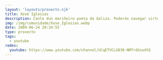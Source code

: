 ```yaml
---
layout: 'layouts/proxecto.njk'
title: Xosé Iglesias
description: Canle dun mariñeiro poeta da Galiza. Poderás navegar virtualmente no lombo do meu Levitán, un vello llaut recuperado que xa conta cuns 40 anos de antiguedade. Saber doutros poetas, narradores, músicos.. Xente da cultura e tamén a historia de persoeiros descoñecidos da Costa da Morte. Videopoemas mariños e moito, moito mar!
img: /img/comunidade/Xose_Iglesias.webp
date: 2009-06-24 20:34:55
type: proxecto
tags:
  - youtube
redes:
  youtube: https://www.youtube.com/channel/UCqETVCLG030-NMTrdGsodtQ
---
```

